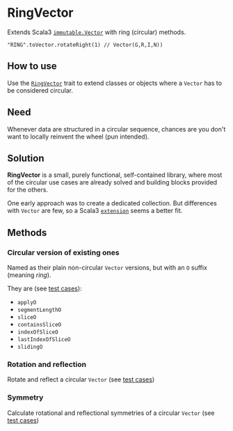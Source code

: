 # **RingVector**
Extends Scala3 [`immutable.Vector`](https://dotty.epfl.ch/api/scala/collection/immutable/Vector.html) with ring (circular) methods.

```
"RING".toVector.rotateRight(1) // Vector(G,R,I,N))
```

## How to use
Use the [`RingVector`](/src/main/scala/RingVector.scala) trait to extend classes or objects
where a `Vector` has to be considered circular.

## Need
Whenever data are structured in a circular sequence,
chances are you don't want to locally reinvent the wheel (pun intended).

## Solution
**RingVector** is a small, purely functional, self-contained library,
where most of the circular use cases are already solved
and building blocks provided for the others.

One early approach was to create a dedicated collection.
But differences with `Vector` are few,
so a Scala3 [`extension`](https://docs.scala-lang.org/scala3/reference/contextual/extension-methods.html) seems a better fit.

## Methods

### Circular version of existing ones
Named as their plain non-circular `Vector` versions,
but with an `O` suffix (meaning _ring_).

They are (see [test cases](/src/test/scala/OMethodsSpec.scala)):
* `applyO`
* `segmentLengthO`
* `sliceO`
* `containsSliceO`
* `indexOfSliceO`
* `lastIndexOfSliceO`
* `slidingO`

### Rotation and reflection
Rotate and reflect a circular `Vector`
(see [test cases](/src/test/scala/RotationsReflectionsSpec.scala))

### Symmetry
Calculate rotational and reflectional symmetries of a circular `Vector`
(see [test cases](/src/test/scala/SymmetriesSpec.scala))



